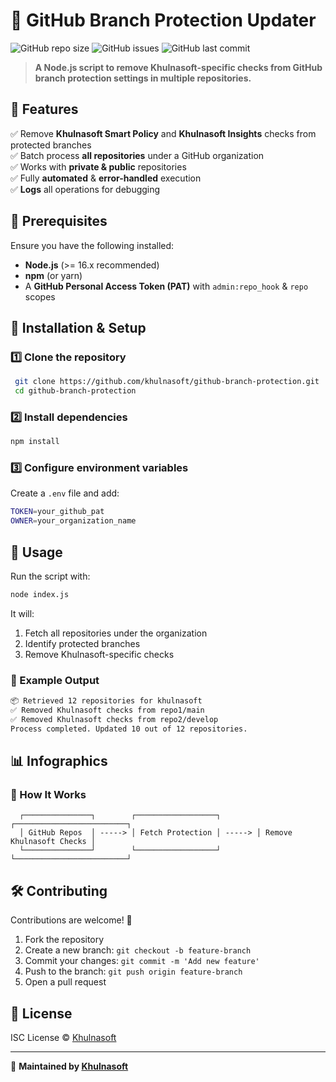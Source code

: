 # 🚀 GitHub Branch Protection Updater

![GitHub repo size](https://img.shields.io/github/repo-size/khulnasoft/github-branch-protection?color=blue&label=Repo%20Size)
![GitHub issues](https://img.shields.io/github/issues/khulnasoft/github-branch-protection)
![GitHub last commit](https://img.shields.io/github/last-commit/khulnasoft/github-branch-protection)

> **A Node.js script to remove Khulnasoft-specific checks from GitHub branch protection settings in multiple repositories.**

## 🎯 Features
✅ Remove **Khulnasoft Smart Policy** and **Khulnasoft Insights** checks from protected branches  
✅ Batch process **all repositories** under a GitHub organization  
✅ Works with **private & public** repositories  
✅ Fully **automated** & **error-handled** execution  
✅ **Logs** all operations for debugging

## 📌 Prerequisites
Ensure you have the following installed:
- **Node.js** (>= 16.x recommended)
- **npm** (or yarn)
- A **GitHub Personal Access Token (PAT)** with `admin:repo_hook` & `repo` scopes

## 🚀 Installation & Setup

### 1️⃣ Clone the repository
```sh
 git clone https://github.com/khulnasoft/github-branch-protection.git
 cd github-branch-protection
```

### 2️⃣ Install dependencies
```sh
npm install
```

### 3️⃣ Configure environment variables
Create a `.env` file and add:
```sh
TOKEN=your_github_pat
OWNER=your_organization_name
```

## 📜 Usage
Run the script with:
```sh
node index.js
```
It will:
1. Fetch all repositories under the organization
2. Identify protected branches
3. Remove Khulnasoft-specific checks

### 🎥 Example Output
```sh
📦 Retrieved 12 repositories for khulnasoft
✅ Removed Khulnasoft checks from repo1/main
✅ Removed Khulnasoft checks from repo2/develop
Process completed. Updated 10 out of 12 repositories.
```

## 📊 Infographics
### 🎯 How It Works
```
  ┌───────────────┐        ┌──────────────────┐        ┌─────────────────────────┐
  │ GitHub Repos  │ -----> │ Fetch Protection │ -----> │ Remove Khulnasoft Checks │
  └───────────────┘        └──────────────────┘        └─────────────────────────┘
```

## 🛠 Contributing
Contributions are welcome! 🚀
1. Fork the repository
2. Create a new branch: `git checkout -b feature-branch`
3. Commit your changes: `git commit -m 'Add new feature'`
4. Push to the branch: `git push origin feature-branch`
5. Open a pull request

## 📜 License
ISC License © [Khulnasoft](https://github.com/khulnasoft)

---
🚀 **Maintained by [Khulnasoft](https://github.com/khulnasoft)**
